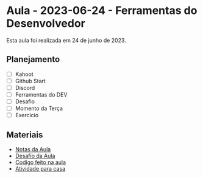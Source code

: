 # Aula - 2023-06-24 - Ferramentas do Desenvolvedor

Esta aula foi realizada em 24 de junho de 2023.

## Planejamento

- [ ] Kahoot
- [ ] Github Start
- [ ] Discord
- [ ] Ferramentas do DEV
- [ ] Desafio
- [ ] Momento da Terça
- [ ] Exercício

## Materiais

- [Notas da Aula](./notas.md)
- [Desafio da Aula](./desafio.md)
- [Codigo feito na aula](./codigo)
- [Atividade para casa](./atividade.md)